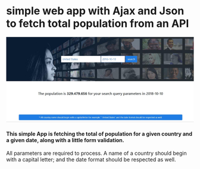# simple web app with Ajax and Json to fetch total population from an API

![alt text](https://raw.githubusercontent.com/emmannweb/simple-web-app-with-Ajax-and-Json-to-fetch-total-population-from-an-API/master/images/screenshot.jpg)

#### This simple App is fetching the total of population for a given country and a given date, along with a little form validation.

All parameters are required to process.
A name of a country should begin with a capital letter;
and the date format should be respected as well.
